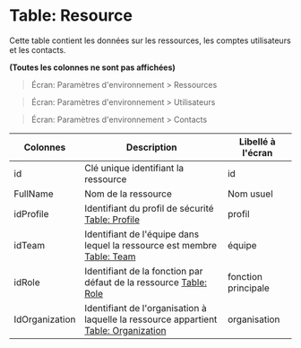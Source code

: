 # Table: Resource

Cette table contient les données sur les ressources, les comptes utilisateurs et les contacts.

**(Toutes les colonnes ne sont pas affichées)**

> Écran: Paramètres d'environnement > Ressources

> Écran: Paramètres d'environnement > Utilisateurs

> Écran: Paramètres d'environnement > Contacts

Colonnes|Description|Libellé à l'écran
--------|-----------|-----------------
id | Clé unique identifiant la ressource | id
FullName | Nom de la ressource | Nom usuel
idProfile | Identifiant du profil de sécurité [Table: Profile](/table_profile.md) | profil
idTeam | Identifiant de l'équipe dans lequel la ressource est membre [Table: Team](/table_team.md) | équipe
idRole | Identifiant de la fonction par défaut de la ressource [Table: Role](/table_role.md) | fonction principale
IdOrganization | Identifiant de l'organisation à laquelle la ressource appartient [Table: Organization](/table_organization.md)  | organisation

